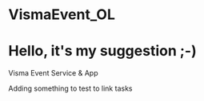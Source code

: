 # VismaEvent_OL
# Hello, it's my suggestion ;-)
Visma Event Service &amp; App

Adding something to test to link tasks
